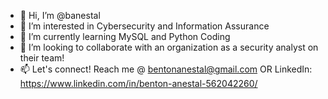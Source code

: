 - 👋 Hi, I’m @banestal
- 👀 I’m interested in Cybersecurity and Information Assurance
- 🌱 I’m currently learning MySQL and Python Coding
- 💞️ I’m looking to collaborate with an organization as a security analyst on their team!
- 📫 Let's connect! Reach me @
bentonanestal@gmail.com OR
LinkedIn: https://www.linkedin.com/in/benton-anestal-562042260/

<!---
banestal/banestal is a ✨ special ✨ repository because its `README.md` (this file) appears on your GitHub profile.
You can click the Preview link to take a look at your changes.
--->
